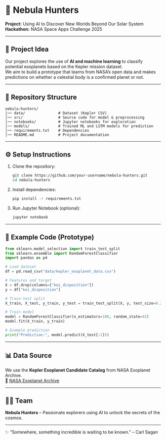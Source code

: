 # 🌌 Nebula Hunters

**Project:** Using AI to Discover New Worlds Beyond Our Solar System  
**Hackathon:** NASA Space Apps Challenge 2025  

---

## 🚀 Project Idea
Our project explores the use of **AI and machine learning** to classify potential exoplanets 
based on the Kepler mission dataset.  
We aim to build a prototype that learns from NASA’s open data and makes predictions on whether 
a celestial body is a confirmed planet or not.

---

## 📂 Repository Structure
```
nebula-hunters/
│── data/               # Dataset (Kepler CSV)
│── src/                # Source code for model & preprocessing
│── notebooks/          # Jupyter notebooks for exploration
│── models/             # Trained ML and LSTM models for prediction
│── requirements.txt    # Dependencies
│── README.md           # Project documentation
```

---

## ⚙️ Setup Instructions

1. Clone the repository:
   ```bash
   git clone https://github.com/your-username/nebula-hunters.git
   cd nebula-hunters
   ```

2. Install dependencies:
   ```bash
   pip install -r requirements.txt
   ```

3. Run Jupyter Notebook (optional):
   ```bash
   jupyter notebook
   ```

---

## 🧠 Example Code (Prototype)
```python
from sklearn.model_selection import train_test_split
from sklearn.ensemble import RandomForestClassifier
import pandas as pd

# Load dataset
df = pd.read_csv("data/kepler_exoplanet_data.csv")

# Features and target
X = df.drop(columns=["koi_disposition"])
y = df["koi_disposition"]

# Train-test split
X_train, X_test, y_train, y_test = train_test_split(X, y, test_size=0.2, random_state=42)

# Train model
model = RandomForestClassifier(n_estimators=100, random_state=42)
model.fit(X_train, y_train)

# Example prediction
print("Prediction:", model.predict(X_test[:1]))
```

---

## 📊 Data Source
We use the **Kepler Exoplanet Candidate Catalog** from NASA Exoplanet Archive.  
🔗 [NASA Exoplanet Archive](https://exoplanetarchive.ipac.caltech.edu/)

---

## 👨‍🚀 Team
**Nebula Hunters** – Passionate explorers using AI to unlock the secrets of the cosmos.

---

✨ “Somewhere, something incredible is waiting to be known.” – Carl Sagan